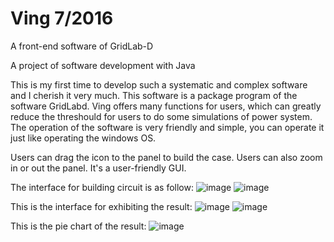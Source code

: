 
# Ving 7/2016
A front-end software of GridLab-D

A project of software development with Java

This is my first time to develop such a systematic and complex software and I cherish it very much.
This software is a package program of the software GridLabd.
Ving offers many functions for users, which can greatly reduce the threshould for users to do some simulations of power system.
The operation of the software is very friendly and simple, you can operate it just like operating the windows OS.

Users can drag the icon to the panel to build the case. Users can also zoom in or out the panel. It's a user-friendly GUI.

The interface for building circuit is as follow:
![image](https://github.com/linm13/Ving-package-software-/blob/master/screenshot/interface1.png)
![image](https://github.com/linm13/Ving-package-software-/blob/master/screenshot/interface2.png)

This is the interface for exhibiting the result:
![image](https://github.com/linm13/Ving-package-software-/blob/master/screenshot/result_display.png)
![image](https://github.com/linm13/Ving-package-software-/blob/master/screenshot/result_display2.png)

This is the pie chart of the result:
![image](https://github.com/linm13/Ving-package-software-/blob/master/screenshot/result_display3.png)
